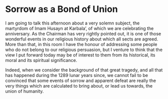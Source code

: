 Sorrow as a Bond of Union
=========================

I am going to talk this afternoon about a very solemn subject, the
martyrdom of Imam Husayn at Karbala’, of which we are celebrating the
anniversary. As the Chairman has very rightly pointed out, it is one of
those wonderful events in our religious history about which all sects
are agreed. More than that, in this room I have the honour of addressing
some people who do not belong to our religious persuasion, but I venture
to think that the view I put forward today may be of interest to them
from its historical, its moral and its spiritual significance.

Indeed, when we consider the background of that great tragedy, and all
that has happened during the 1289 lunar years since, we cannot fail to
be convinced that some events of sorrow and apparent defeat are really
the very things which are calculated to bring about, or lead us towards,
the union of humanity.


